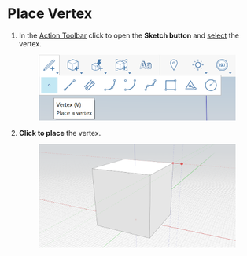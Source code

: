 # Place Vertex

1.  In the [Action Toolbar](https://github.com/FormIt3D/autodesk-formit-360-windows-help/tree/c377e7b8a3b8e43e684321d0b7de867608d317a3/tool-library/tool-bars-extended.md) click to open the **Sketch button** and [select](select-edge-face-or-object.md) the vertex.&#x20;

    <figure><img src="../.gitbook/assets/VertexToolbar.png" alt=""><figcaption></figcaption></figure>
2.  **Click to place** the vertex.&#x20;

    <figure><img src="../.gitbook/assets/PlaceVertex.png" alt=""><figcaption></figcaption></figure>

